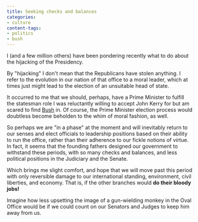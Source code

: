 ```yaml
---
title: Seeking checks and balances
categories:
- culture
content-tags:
- politics
- bush
---
```


I (and a few million others) have been pondering recently what to do about the hijacking of the Presidency.

By "hijacking" I don't mean that the Republicans have stolen anything. I refer to the evolution in our nation of that office to a moral leader, which at times just might lead to the election of an unsuitable head of state.

It occurred to me that we should, perhaps, have a Prime Minister to fulfill the statesman role I was reluctantly willing to accept John Kerry for but am scared to find [Bush][1] in.  Of course, the Prime Minister election process would doubtless become beholden to the whim of moral fashion, as well.

   [1]: /library/etc/w.html

So perhaps we are "in a phase" at the moment and will inevitably return to our senses and elect officials to leadership positions based on their ability to run the office, rather than their adherence to our fickle notions of virtue.  In fact, it seems that the founding fathers designed our government to withstand these periods, with so many checks and balances, and less political positions in the Judiciary and the Senate.

Which brings me slight comfort, and hope that we will move past this period with only reversible damage to our international standing, environment, civil liberties, and economy.  That is, if the other branches would **do their bloody jobs!**

Imagine how less upsetting the image of a gun-wielding monkey in the Oval Office would be if we could count on our Senators and Judges to keep him away from us.

